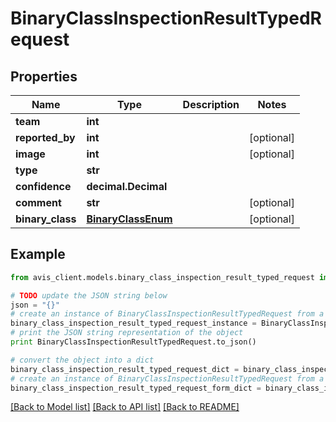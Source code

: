 # BinaryClassInspectionResultTypedRequest


## Properties

Name | Type | Description | Notes
------------ | ------------- | ------------- | -------------
**team** | **int** |  |
**reported_by** | **int** |  | [optional]
**image** | **int** |  | [optional]
**type** | **str** |  |
**confidence** | **decimal.Decimal** |  |
**comment** | **str** |  | [optional]
**binary_class** | [**BinaryClassEnum**](BinaryClassEnum.md) |  | [optional]

## Example

```python
from avis_client.models.binary_class_inspection_result_typed_request import BinaryClassInspectionResultTypedRequest

# TODO update the JSON string below
json = "{}"
# create an instance of BinaryClassInspectionResultTypedRequest from a JSON string
binary_class_inspection_result_typed_request_instance = BinaryClassInspectionResultTypedRequest.from_json(json)
# print the JSON string representation of the object
print BinaryClassInspectionResultTypedRequest.to_json()

# convert the object into a dict
binary_class_inspection_result_typed_request_dict = binary_class_inspection_result_typed_request_instance.to_dict()
# create an instance of BinaryClassInspectionResultTypedRequest from a dict
binary_class_inspection_result_typed_request_form_dict = binary_class_inspection_result_typed_request.from_dict(binary_class_inspection_result_typed_request_dict)
```
[[Back to Model list]](../#documentation-for-models) [[Back to API list]](../#documentation-for-api-endpoints) [[Back to README]](../)
